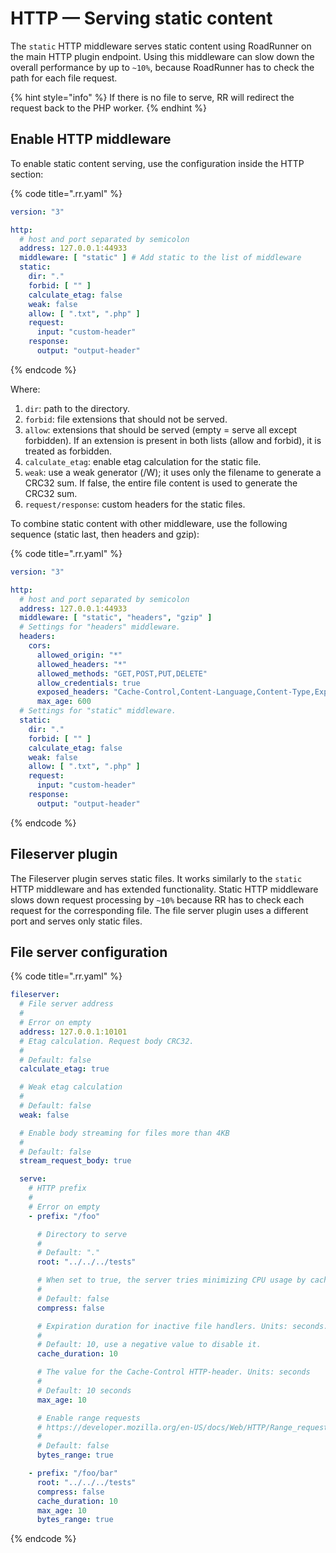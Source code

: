 # HTTP — Serving static content

The `static` HTTP middleware serves static content using RoadRunner on the main HTTP plugin endpoint. Using this middleware
can slow down the overall performance by up to `~10%`, because RoadRunner has to check the path for each file request.

{% hint style="info" %}
If there is no file to serve, RR will redirect the request back to the PHP worker.
{% endhint %}

## Enable HTTP middleware

To enable static content serving, use the configuration inside the HTTP section:

{% code title=".rr.yaml" %}

```yaml
version: "3"

http:
  # host and port separated by semicolon
  address: 127.0.0.1:44933
  middleware: [ "static" ] # Add static to the list of middleware
  static:
    dir: "."
    forbid: [ "" ]
    calculate_etag: false
    weak: false
    allow: [ ".txt", ".php" ]
    request:
      input: "custom-header"
    response:
      output: "output-header"
```

{% endcode %}

Where:

1. `dir`: path to the directory.
2. `forbid`: file extensions that should not be served.
3. `allow`: extensions that should be served (empty = serve all except forbidden). If an extension is present in both lists (allow and forbid), it is treated as forbidden.
4. `calculate_etag`: enable etag calculation for the static file.
5. `weak`: use a weak generator (/W); it uses only the filename to generate a CRC32 sum. If false, the entire file content is used to generate the CRC32 sum.
6. `request/response`: custom headers for the static files.

To combine static content with other middleware, use the following sequence (static last, then headers and gzip):

{% code title=".rr.yaml" %}

```yaml
version: "3"

http:
  # host and port separated by semicolon
  address: 127.0.0.1:44933
  middleware: [ "static", "headers", "gzip" ]
  # Settings for "headers" middleware.
  headers:
    cors:
      allowed_origin: "*"
      allowed_headers: "*"
      allowed_methods: "GET,POST,PUT,DELETE"
      allow_credentials: true
      exposed_headers: "Cache-Control,Content-Language,Content-Type,Expires,Last-Modified,Pragma"
      max_age: 600
  # Settings for "static" middleware.
  static:
    dir: "."
    forbid: [ "" ]
    calculate_etag: false
    weak: false
    allow: [ ".txt", ".php" ]
    request:
      input: "custom-header"
    response:
      output: "output-header"
```

{% endcode %}

## Fileserver plugin

The Fileserver plugin serves static files. It works similarly to the `static` HTTP middleware and has extended functionality.
Static HTTP middleware slows down request processing by `~10%` because RR has to check each request for the
corresponding file.
The file server plugin uses a different port and serves only static files.

## File server configuration

{% code title=".rr.yaml" %}

```yaml
fileserver:
  # File server address
  #
  # Error on empty
  address: 127.0.0.1:10101
  # Etag calculation. Request body CRC32.
  #
  # Default: false
  calculate_etag: true

  # Weak etag calculation
  #
  # Default: false
  weak: false

  # Enable body streaming for files more than 4KB
  #
  # Default: false
  stream_request_body: true

  serve:
    # HTTP prefix
    #
    # Error on empty
    - prefix: "/foo"

      # Directory to serve
      #
      # Default: "."
      root: "../../../tests"

      # When set to true, the server tries minimizing CPU usage by caching compressed files
      #
      # Default: false
      compress: false

      # Expiration duration for inactive file handlers. Units: seconds.
      #
      # Default: 10, use a negative value to disable it.
      cache_duration: 10

      # The value for the Cache-Control HTTP-header. Units: seconds
      #
      # Default: 10 seconds
      max_age: 10

      # Enable range requests
      # https://developer.mozilla.org/en-US/docs/Web/HTTP/Range_requests
      #
      # Default: false
      bytes_range: true

    - prefix: "/foo/bar"
      root: "../../../tests"
      compress: false
      cache_duration: 10
      max_age: 10
      bytes_range: true
```

{% endcode %}
